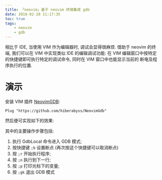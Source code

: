 ```yaml
---
title: 「neovim」基于 neovim 终端集成 gdb
date: 2018-02-28 11:17:35
toc: true
tags:
    - neovim
    - gdb
---
```


相比于 IDE, 当使用 VIM 作为编辑器时, 调试会显得很麻烦.
借助于 neovim 的终端, 我们可以在 VIM 中实现类似 IDE 的编辑调试功能:
在 VIM 编辑窗口中按特定的快捷键即可执行特定的调试命令, 同时在 VIM 窗口中也能显示当前的
断电及程序执行的位置.

<!--more-->

# 演示

安装 VIM 插件 [NeovimGDB](https://github.com/hiberabyss/NeovimGdb):

```vim
Plug "https://github.com/hiberabyss/NeovimGdb"
```

然后便可实现如下的效果:

<script src="https://asciinema.org/a/dT2652AAwegDo0o0gWKsGOo1W.js" id="asciicast-dT2652AAwegDo0o0gWKsGOo1W" async></script>

其中的主要操作步骤包括:

1. 执行 GdbLocal 命令进入 GDB 模式;
2. 按快捷键 `;b` 设置断点 (再次按这个快捷键可以取消断点)
3. 按 `;r` 开始执行程序;
4. 按 `;n` 执行到下一行;
5. 按 `;p` 打印光标下的变量;
6. 按 `;gk` 退出 GDB 模式

